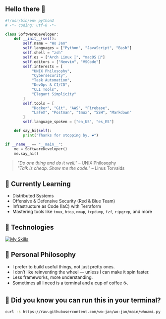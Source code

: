 ## Hello there 👋
```python
#!/usr/bin/env python3
# -*- coding: utf-8 -*-

class SoftwareDeveloper:
    def __init__(self):
        self.name = "Wo Jan"
        self.languages = ["Python", "JavaScript", "Bash"]
        self.shell = "zsh"
        self.os = ["Arch Linux 🐧", "macOS 🍎"]
        self.editors = ["Neovim", "VSCode"]
        self.interests = [
            "UNIX Philosophy",
            "Cybersecurity",
            "Task Automation",
            "DevOps & CI/CD",
            "CLI Tools",
            "Elegant Simplicity"
        ]
        self.tools = [
            "Docker", "Git", "AWS", "Firebase",
            "LaTeX", "Postman", "tmux", "SSH", "Markdown"
        ]
        self.language_spoken = ["en_US", "es_ES"]

    def say_hi(self):
        print("Thanks for stopping by. ❤️")

if __name__ == "__main__":
    me = SoftwareDeveloper()
    me.say_hi()
```


> *"Do one thing and do it well."* – UNIX Philosophy  
> *"Talk is cheap. Show me the code."* – Linus Torvalds


## 🌱 Currently Learning

- Distributed Systems
- Offensive & Defensive Security (Red & Blue Team)
- Infrastructure as Code (IaC) with Terraform
- Mastering tools like `tmux`, `htop`, `nmap`, `tcpdump`, `fzf`, `ripgrep`, and more


## 🔧 Technologies

[![My Skills](https://skillicons.dev/icons?i=aws,firebase,docker,python,linux,git,github,javascript,django,anaconda,nodejs,bash,neovim,postman,latex)](https://skillicons.dev)


## 🧠 Personal Philosophy

- I prefer to build useful things, not just pretty ones.
- I don’t like reinventing the wheel — unless I can make it spin faster.
- Less frameworks, more understanding.
- Sometimes all I need is a terminal and a cup of coffee ☕.


## 📡 Did you know you can run this in your terminal?

```bash
curl -s https://raw.githubusercontent.com/wo-jan/wo-jan/main/whoami.py | python3
```
